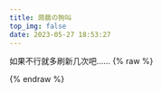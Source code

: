 ```yaml
---
title: 蒟蒻の狗叫
top_img: false
date: 2023-05-27 18:53:27
---
```

如果不行就多刷新几次吧……
{% raw %}
<script src="https://cdn.jsdelivr.net/npm/qexo-static@1.6.0/hexo/talks.js"></script>
<link rel="stylesheet" href="https://cdn.jsdelivr.net/npm/qexo-static@1.6.0/hexo/talks.css">
<div id="qexot"></div>
<script>showQexoTalks("qexot", "https://edit.felixesintot.top", 8)</script>
{% endraw %}